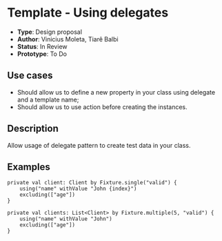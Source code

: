 # Template - Using delegates

* **Type**: Design proposal
* **Author**: Vinicius Moleta, Tiarê Balbi
* **Status**: In Review
* **Prototype**: To Do

## Use cases
* Should allow us to define a new property in your class using delegate and a template name;
* Should allow us to use action before creating the instances.

## Description
Allow usage of delegate pattern to create test data in your class.

## Examples

```
private val client: Client by Fixture.single("valid") {
    using("name" withValue "John {index}")
    excluding(["age"])
}

private val clients: List<Client> by Fixture.multiple(5, "valid") {
    using("name" withValue "John")
    excluding(["age"])
}
```
